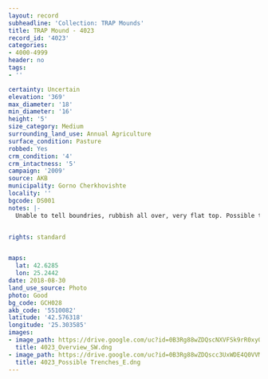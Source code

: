 ```yaml
---
layout: record
subheadline: 'Collection: TRAP Mounds'
title: TRAP Mound - 4023
record_id: '4023'
categories:
- 4000-4999
header: no
tags:
- ''

certainty: Uncertain
elevation: '369'
max_diameter: '18'
min_diameter: '16'
height: '5'
size_category: Medium
surrounding_land_use: Annual Agriculture
surface_condition: Pasture
robbed: Yes
crm_condition: '4'
crm_intactness: '5'
campaign: '2009'
source: AKB
municipality: Gorno Cherkhovishte
locality: ''
bgcode: DS001
notes: |-
  Unable to tell boundries, rubbish all over, very flat top. Possible trenches., maybe just rubbish holes which are surrounding the mound.


rights: standard


maps:
  lat: 42.6285
  lon: 25.2442
date: 2018-08-30
land_use_source: Photo
photo: Good
bg_code: GCH028
akb_code: '5510082'
latitude: '42.576318'
longitude: '25.303585'
images:
- image_path: https://drive.google.com/uc?id=0B3Rg88wZDQscNXVFSk9rR0xyOGs
  title: 4023_Overview_SW.dng
- image_path: https://drive.google.com/uc?id=0B3Rg88wZDQscc3UxWDE4Q0VVMWs
  title: 4023_Possible Trenches_E.dng
---
```

